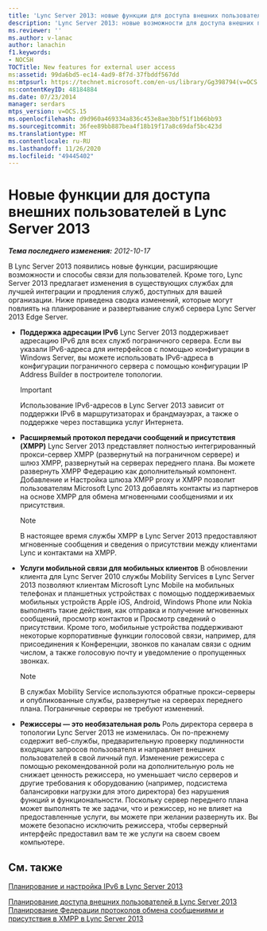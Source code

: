 ```yaml
---
title: 'Lync Server 2013: новые функции для доступа внешних пользователей'
description: 'Lync Server 2013: новые возможности для доступа внешних пользователей.'
ms.reviewer: ''
ms.author: v-lanac
author: lanachin
f1.keywords:
- NOCSH
TOCTitle: New features for external user access
ms:assetid: 99da6bd5-ec14-4ad9-8f7d-37fbddf567dd
ms:mtpsurl: https://technet.microsoft.com/en-us/library/Gg398794(v=OCS.15)
ms:contentKeyID: 48184884
ms.date: 07/23/2014
manager: serdars
mtps_version: v=OCS.15
ms.openlocfilehash: d9d960a469334a836c453e8ae3bbf51f1b66bb93
ms.sourcegitcommit: 36fee89bb887bea4f18b19f17a8c69daf5bc423d
ms.translationtype: MT
ms.contentlocale: ru-RU
ms.lasthandoff: 11/26/2020
ms.locfileid: "49445402"
---
```

# <a name="new-features-for-external-user-access-in-lync-server-2013"></a>Новые функции для доступа внешних пользователей в Lync Server 2013

<div data-xmlns="http://www.w3.org/1999/xhtml">

<div class="topic" data-xmlns="http://www.w3.org/1999/xhtml" data-msxsl="urn:schemas-microsoft-com:xslt" data-cs="https://msdn.microsoft.com/">

<div data-asp="https://msdn2.microsoft.com/asp">



</div>

<div id="mainSection">

<div id="mainBody">

<span> </span>

_**Тема последнего изменения:** 2012-10-17_

В Lync Server 2013 появились новые функции, расширяющие возможности и способы связи для пользователей. Кроме того, Lync Server 2013 предлагает изменения в существующих службах для лучшей интеграции и продления служб, доступных для вашей организации. Ниже приведена сводка изменений, которые могут повлиять на планирование и развертывание служб сервера Lync Server 2013 Edge Server.

  - **Поддержка адресации IPv6**   Lync Server 2013 поддерживает адресацию IPv6 для всех служб пограничного сервера. Если вы указали IPv6-адреса для интерфейсов с помощью конфигурации в Windows Server, вы можете использовать IPv6-адреса в конфигурации пограничного сервера с помощью конфигурации IP Address Builder в построителе топологии.
    
    <div>
    

    > [!IMPORTANT]  
    > Использование IPv6-адресов в Lync Server 2013 зависит от поддержки IPv6 в маршрутизаторах и брандмауэрах, а также о поддержке через поставщика услуг Интернета.

    
    </div>

  - **Расширяемый протокол передачи сообщений и присутствия (XMPP)**   Lync Server 2013 представляет полностью интегрированный прокси-сервер XMPP (развернутый на пограничном сервере) и шлюз XMPP, развернутый на серверах переднего плана. Вы можете развернуть XMPP Федерацию как дополнительный компонент. Добавление и Настройка шлюза XMPP proxy и XMPP позволит пользователям Microsoft Lync 2013 добавлять контакты из партнеров на основе XMPP для обмена мгновенными сообщениями и их присутствия.
    
    <div>
    

    > [!NOTE]  
    > В настоящее время службы XMPP в Lync Server 2013 предоставляют мгновенные сообщения и сведения о присутствии между клиентами Lync и контактами на XMPP.

    
    </div>

  - **Услуги мобильной связи для мобильных клиентов**   В обновлении клиента для Lync Server 2010 службы Mobility Services в Lync Server 2013 позволяют клиентам Microsoft Lync Mobile на мобильных телефонах и планшетных устройствах с помощью поддерживаемых мобильных устройств Apple iOS, Android, Windows Phone или Nokia выполнять такие действия, как отправка и получение мгновенных сообщений, просмотр контактов и Просмотр сведений о присутствии. Кроме того, мобильные устройства поддерживают некоторые корпоративные функции голосовой связи, например, для присоединения к Конференции, звонков по каналам связи с одним числом, а также голосовую почту и уведомление о пропущенных звонках.
    
    <div>
    

    > [!NOTE]  
    > В службах Mobility Service используются обратные прокси-серверы и опубликованные службы, развернутые на серверах переднего плана. Пограничные серверы не требуют изменений.

    
    </div>

  - **Режиссеры — это необязательная роль**   Роль директора сервера в топологии Lync Server 2013 не изменилась. Он по-прежнему содержит веб-службы, предварительную проверку подлинности входящих запросов пользователя и направляет внешних пользователей в свой личный пул. Изменение режиссера с помощью рекомендованной роли на дополнительную роль не снижает ценность режиссера, но уменьшает число серверов и другие требования к оборудованию (например, подсистема балансировки нагрузки для этого директора) без нарушения функций и функциональности. Поскольку сервер переднего плана может выполнять те же задачи, что и режиссер, но не влияет на предоставленные услуги, вы можете при желании развернуть их. Вы можете безопасно исключить режиссера, чтобы серверный интерфейс предоставил вам те же услуги на своем своем компьютере.

<div>

## <a name="see-also"></a>См. также


[Планирование и настройка IPv6 в Lync Server 2013](lync-server-2013-planning-for-and-configuring-ipv6.md)  


[Планирование доступа внешних пользователей в Lync Server 2013](lync-server-2013-planning-for-external-user-access.md)  
[Планирование Федерации протоколов обмена сообщениями и присутствия в XMPP в Lync Server 2013](lync-server-2013-planning-for-extensible-messaging-and-presence-protocol-xmpp-federation.md)  
  

</div>

</div>

<span> </span>

</div>

</div>

</div>

